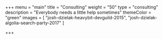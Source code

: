+++
menu = "main"
title = "Consulting"
weight = "50"
type = "consulting"
description = "Everybody needs a little help sometimes"
themeColor = "green"
images = [
  "josh-dzielak-heavybit-devguild-2015",
  "josh-dzielak-algolia-search-party-2017"
]

+++
